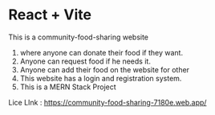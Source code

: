 # React + Vite

This is a community-food-sharing website
1. where anyone can donate their food if they want.
2. Anyone can request food if he needs it.
3. Anyone can add their food on the website for other
4. This website has a login and registration system.
5. This is a MERN Stack Project

Lice LInk : https://community-food-sharing-7180e.web.app/
